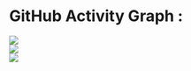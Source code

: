 
# GitHub Activity Graph :
![](https://github-readme-stats.vercel.app/api?username=rahmachehoud&theme=dark&hide_border=false&include_all_commits=true&count_private=true)<br/>
![](https://github-readme-streak-stats.herokuapp.com/?user=rahmachehoud&theme=dark&hide_border=false)<br/>
![](https://github-readme-stats.vercel.app/api/top-langs/?username=rahmachehoud&theme=dark&hide_border=false&include_all_commits=true&count_private=true&layout=compact)
